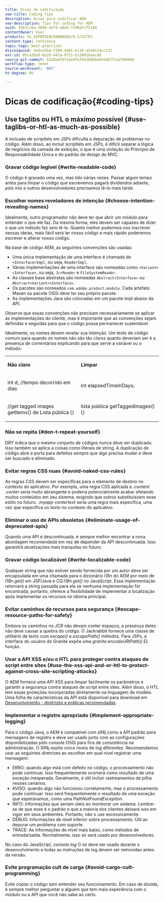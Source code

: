 ```yaml
---
title: Dicas de codificação
seo-title: Coding Tips
description: Dicas para codificar AEM
seo-description: Tips for coding for AEM
uuid: 1bb1cc6a-3606-4ef4-a8dd-7c08a7cf5189
contentOwner: User
products: SG_EXPERIENCEMANAGER/6.5/SITES
content-type: reference
topic-tags: best-practices
discoiquuid: 4adce3b4-f209-4a01-b116-a5e01c4cc123
exl-id: 85ca35e5-6e2b-447a-9711-b12601beacdd
source-git-commit: b220adf6fa3e9faf94389b9a9416b7fca2f89d9d
workflow-type: tm+mt
source-wordcount: '867'
ht-degree: 0%

---
```


# Dicas de codificação{#coding-tips}

## Use taglibs ou HTL o máximo possível {#use-taglibs-or-htl-as-much-as-possible}

A inclusão de scriptlets em JSPs dificulta a depuração de problemas no código. Além disso, ao incluir scriptlets em JSPs, é difícil separar a lógica de negócios da camada de exibição, o que é uma violação do Princípio de Responsabilidade Única e do padrão de design do MVC.

### Gravar código legível {#write-readable-code}

O código é gravado uma vez, mas lido várias vezes. Passar algum tempo antes para limpar o código que escrevemos pagará dividendos adiante, pois nós e outros desenvolvedores precisamos lê-lo mais tarde.

### Escolher nomes reveladores de intenção {#choose-intention-revealing-names}

Idealmente, outro programador não deve ter que abrir um módulo para entender o que ele faz. Da mesma forma, eles devem ser capazes de dizer o que um método faz sem lê-lo. Quanto melhor pudermos nos inscrever nessas ideias, mais fácil será ler nosso código e mais rápido poderemos escrever e alterar nosso código.

Na base de código AEM, as seguintes convenções são usadas:


* Uma única implementação de uma interface é chamada de `<Interface>Impl`, ou seja, `ReaderImpl`.
* Várias implementações de uma interface são nomeadas como `<Variant><Interface>`, ou seja, `JcrReader` e `FileSystemReader`.
* As classes base abstratas são nomeadas `Abstract<Interface>` ou `Abstract<Variant><Interface>`.
* Os pacotes são nomeados `com.adobe.product.module`.  Cada artefato Maven ou pacote OSGi deve ter seu próprio pacote.
* As implementações Java são colocadas em um pacote impl abaixo da API.


Observe que essas convenções não precisam necessariamente se aplicar às implementações do cliente, mas é importante que as convenções sejam definidas e seguidas para que o código possa permanecer sustentável.

Idealmente, os nomes devem revelar sua intenção. Um teste de código comum para quando os nomes não são tão claros quanto deveriam ser é a presença de comentários explicando para que serve a variável ou o método:

<table>
 <tbody>
  <tr>
   <td><p><strong>Não claro</strong></p> </td>
   <td><p><strong>Limpar</strong></p> </td>
  </tr>
  <tr>
   <td><p>int d; //tempo decorrido em dias</p> </td>
   <td><p>int elapsedTimeInDays;</p> </td>
  </tr>
  <tr>
   <td><p>//get tagged images<br /> getItems() de Lista pública {}</p> </td>
   <td><p>lista pública getTaggedImages() {}</p> </td>
  </tr>
 </tbody>
</table>

### Não se repita  {#don-t-repeat-yourself}

DRY indica que o mesmo conjunto de códigos nunca deve ser duplicado. Isso também se aplica a coisas como literais de string. A duplicação de código abre a porta para defeitos sempre que algo precisa mudar e deve ser buscado e eliminado.

### Evitar regras CSS nuas {#avoid-naked-css-rules}

As regras CSS devem ser específicas para o elemento de destino no contexto do aplicativo. Por exemplo, uma regra CSS aplicada a *.content .center* seria muito abrangente e poderia potencialmente acabar afetando muitos conteúdos em seu sistema, exigindo que outros substituíssem esse estilo no futuro. *.myapp-centertext* seria uma regra mais específica, uma vez que especifica os *texto* no contexto do aplicativo.

### Eliminar o uso de APIs obsoletas {#eliminate-usage-of-deprecated-apis}

Quando uma API é descontinuada, é sempre melhor encontrar a nova abordagem recomendada em vez de depender da API descontinuada. Isso garantirá atualizações mais tranquilas no futuro.

### Gravar código localizável {#write-localizable-code}

Qualquer string que não estiver sendo fornecida por um autor deve ser encapsulada em uma chamada para o dicionário i18n do AEM por meio de *I18n.get()* em JSP/Java e *CQ.I18n.get()* no JavaScript. Essa implementação retornará a string passada para ela se nenhuma implementação for encontrada, portanto, oferece a flexibilidade de implementar a localização após implementar os recursos no idioma principal.

### Evitar caminhos de recursos para segurança {#escape-resource-paths-for-safety}

Embora os caminhos no JCR não devam conter espaços, a presença deles não deve causar a quebra do código. O Jackrabbit fornece uma classe de utilitário de texto com *escape()* e *escapePath()* métodos. Para JSPs, a interface do usuário do Granite expõe uma *granite:encodeURIPath() EL* função.

### Usar a API XSS e/ou o HTL para proteger contra ataques de script entre sites {#use-the-xss-api-and-or-htl-to-protect-against-cross-site-scripting-attacks}

O AEM fornece uma API XSS para limpar facilmente os parâmetros e garantir a segurança contra ataques de script entre sites. Além disso, o HTL tem essas proteções incorporadas diretamente na linguagem de modelo. Uma folha de características da API está disponível para download em [Desenvolvimento - diretrizes e práticas recomendadas](/help/sites-developing/dev-guidelines-bestpractices.md).

### Implementar o registro apropriado {#implement-appropriate-logging}

Para o código Java, o AEM é compatível com slf4j como a API padrão para mensagens de registro e deve ser usado junto com as configurações disponibilizadas pelo console OSGi para fins de consistência na administração. O Slf4j expõe cinco níveis de log diferentes. Recomendamos usar as seguintes diretrizes ao escolher em qual nível registrar uma mensagem:

* ERRO: quando algo está com defeito no código, o processamento não pode continuar. Isso frequentemente ocorrerá como resultado de uma exceção inesperada. Geralmente, é útil incluir rastreamentos de pilha nesses cenários.
* AVISO: quando algo não funcionou corretamente, mas o processamento pode continuar. Isso será frequentemente o resultado de uma exceção que esperávamos, como uma *PathNotFoundException*.
* INFO: informações que seriam úteis ao monitorar um sistema. Lembre-se de que esse é o padrão e que a maioria dos clientes deixará isso em vigor em seus ambientes. Portanto, não o use excessivamente.
* DEBUG: Informações de nível inferior sobre processamento. Útil ao depurar um problema com suporte.
* TRACE: As informações de nível mais baixo, como métodos de entrada/saída. Normalmente, isso só será usado por desenvolvedores.

No caso do JavaScript, *console.log* O só deve ser usado durante o desenvolvimento e todas as instruções de log devem ser removidas antes da versão.

### Evite programação cult de carga {#avoid-cargo-cult-programming}

Evite copiar o código sem entender seu funcionamento. Em caso de dúvida, é sempre melhor perguntar a alguém que tem mais experiência com o módulo ou a API que você não sabe ao certo.
